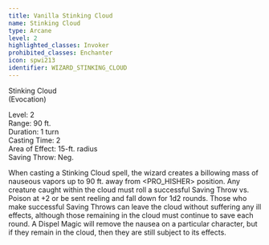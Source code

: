 ```yaml
---
title: Vanilla Stinking Cloud
name: Stinking Cloud
type: Arcane
level: 2
highlighted_classes: Invoker
prohibited_classes: Enchanter
icon: spwi213
identifier: WIZARD_STINKING_CLOUD
---
```

Stinking Cloud  
(Evocation)  
  
Level: 2  
Range: 90 ft.  
Duration: 1 turn  
Casting Time: 2  
Area of Effect: 15-ft. radius  
Saving Throw: Neg.  
  
When casting a Stinking Cloud spell, the wizard creates a billowing mass of nauseous vapors up to 90 ft. away from &lt;PRO_HISHER&gt; position. Any creature caught within the cloud must roll a successful Saving Throw vs. Poison at +2 or be sent reeling and fall down for 1d2 rounds. Those who make successful Saving Throws can leave the cloud without suffering any ill effects, although those remaining in the cloud must continue to save each round. A Dispel Magic will remove the nausea on a particular character, but if they remain in the cloud, then they are still subject to its effects.  
